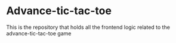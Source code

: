 # Advance-tic-tac-toe
This is the repository that holds all the frontend logic related to the advance-tic-tac-toe game
